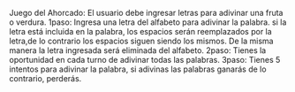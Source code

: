 Juego del Ahorcado:
El usuario debe ingresar letras para adivinar una fruta o verdura.
1paso: Ingresa una letra del alfabeto para adivinar la palabra.
si la letra está incluida en la palabra, los espacios serán reemplazados por la letra,de lo contrario los espacios siguen siendo los mismos. De la misma manera la letra ingresada será eliminada del alfabeto.
2paso: Tienes la oportunidad en cada turno de adivinar todas las palabras.
3paso: Tienes 5 intentos para adivinar la palabra, si adivinas las palabras ganarás de lo contrario, perderás.